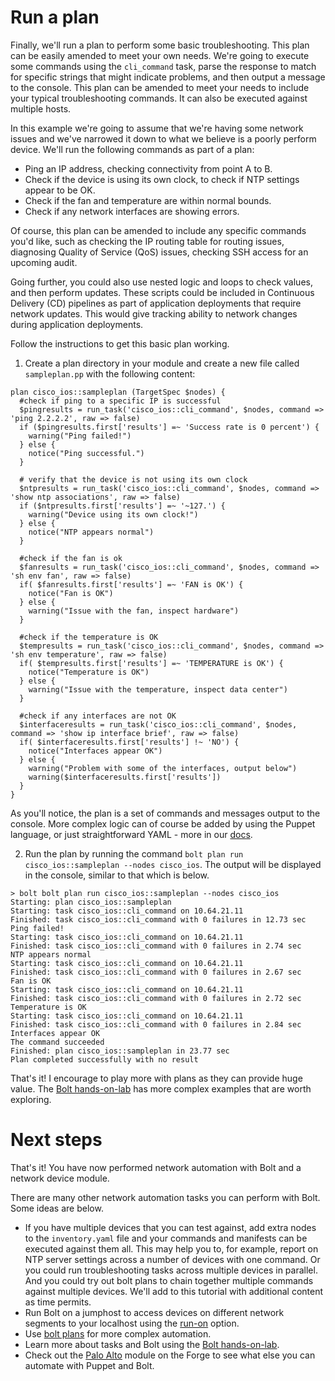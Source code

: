 # Run a plan

Finally, we'll run a plan to perform some basic troubleshooting. This plan can be easily amended to meet your own needs. We're going to execute some commands using the `cli_command` task, parse the response to match for specific strings that might indicate problems, and then output a message to the console. This plan can be amended to meet your needs to include your typical troubleshooting commands. It can also be executed against multiple hosts.

In this example we're going to assume that we're having some network issues and we've narrowed it down to what we believe is a poorly perform device. We'll run the following commands as part of a plan:
* Ping an IP address, checking connectivity from point A to B.
* Check if the device is using its own clock, to check if NTP settings appear to be OK.
* Check if the fan and temperature are within normal bounds.
* Check if any network interfaces are showing errors.

Of course, this plan can be amended to include any specific commands you'd like, such as checking the IP routing table for routing issues, diagnosing Quality of Service (QoS) issues, checking SSH access for an upcoming audit.

Going further, you could also use nested logic and loops to check values, and then perform updates. These scripts could be included in Continuous Delivery (CD) pipelines as part of application deployments that require network updates. This would give tracking ability to network changes during application deployments.

Follow the instructions to get this basic plan working.

1. Create a plan directory in your module and create a new file called `sampleplan.pp` with the following content:
```
plan cisco_ios::sampleplan (TargetSpec $nodes) {
  #check if ping to a specific IP is successful
  $pingresults = run_task('cisco_ios::cli_command', $nodes, command => 'ping 2.2.2.2', raw => false)
  if ($pingresults.first['results'] =~ 'Success rate is 0 percent') {
    warning("Ping failed!")
  } else {
    notice("Ping successful.")
  }

  # verify that the device is not using its own clock
  $ntpresults = run_task('cisco_ios::cli_command', $nodes, command => 'show ntp associations', raw => false)
  if ($ntpresults.first['results'] =~ '~127.') {
    warning("Device using its own clock!")
  } else {
    notice("NTP appears normal")
  }

  #check if the fan is ok
  $fanresults = run_task('cisco_ios::cli_command', $nodes, command => 'sh env fan', raw => false)
  if( $fanresults.first['results'] =~ 'FAN is OK') {
    notice("Fan is OK")
  } else {
    warning("Issue with the fan, inspect hardware")
  }

  #check if the temperature is OK
  $tempresults = run_task('cisco_ios::cli_command', $nodes, command => 'sh env temperature', raw => false)
  if( $tempresults.first['results'] =~ 'TEMPERATURE is OK') {
    notice("Temperature is OK")
  } else {
    warning("Issue with the temperature, inspect data center")
  }

  #check if any interfaces are not OK
  $interfaceresults = run_task('cisco_ios::cli_command', $nodes, command => 'show ip interface brief', raw => false)
  if( $interfaceresults.first['results'] !~ 'NO') {
    notice("Interfaces appear OK")
  } else {
    warning("Problem with some of the interfaces, output below")
    warning($interfaceresults.first['results'])
  }
}
```
As you'll notice, the plan is a set of commands and messages output to the console. More complex logic can of course be added by using the Puppet language, or just straightforward YAML - more in our [docs](https://puppet.com/docs/bolt/latest/writing_plans.html).

2. Run the plan by running the command `bolt plan run cisco_ios::sampleplan --nodes cisco_ios`. The output will be displayed in the console, similar to that which is below.
```
> bolt bolt plan run cisco_ios::sampleplan --nodes cisco_ios
Starting: plan cisco_ios::sampleplan
Starting: task cisco_ios::cli_command on 10.64.21.11
Finished: task cisco_ios::cli_command with 0 failures in 12.73 sec
Ping failed!
Starting: task cisco_ios::cli_command on 10.64.21.11
Finished: task cisco_ios::cli_command with 0 failures in 2.74 sec
NTP appears normal
Starting: task cisco_ios::cli_command on 10.64.21.11
Finished: task cisco_ios::cli_command with 0 failures in 2.67 sec
Fan is OK
Starting: task cisco_ios::cli_command on 10.64.21.11
Finished: task cisco_ios::cli_command with 0 failures in 2.72 sec
Temperature is OK
Starting: task cisco_ios::cli_command on 10.64.21.11
Finished: task cisco_ios::cli_command with 0 failures in 2.84 sec
Interfaces appear OK
The command succeeded
Finished: plan cisco_ios::sampleplan in 23.77 sec
Plan completed successfully with no result
```

That's it! I encourage to play more with plans as they can provide huge value. The [Bolt hands-on-lab](https://github.com/puppetlabs/tasks-hands-on-lab) has more complex examples that are worth exploring.

# Next steps

That's it! You have now performed network automation with Bolt and a network device module. 

There are many other network automation tasks you can perform with Bolt. Some ideas are below.

* If you have multiple devices that you can test against, add extra nodes to the `inventory.yaml` file and your commands and manifests can be executed against them all. This may help you to, for example, report on NTP server settings across a number of devices with one command. Or you could run troubleshooting tasks across multiple devices in parallel. And you could try out bolt plans to chain together multiple commands against multiple devices. We'll add to this tutorial with additional content as time permits.
* Run Bolt on a jumphost to access devices on different network segments to your localhost using the [run-on](https://puppet.com/docs/bolt/latest/bolt_configuration_options.html#remote-transport-configuration-options) option.
* Use [bolt plans](https://puppet.com/docs/bolt/latest/writing_plans.html) for more complex automation.
* Learn more about tasks and Bolt using the [Bolt hands-on-lab](https://github.com/puppetlabs/tasks-hands-on-lab).
* Check out the [Palo Alto](https://forge.puppet.com/puppetlabs/panos/reference) module on the Forge to see what else you can automate with Puppet and Bolt.
